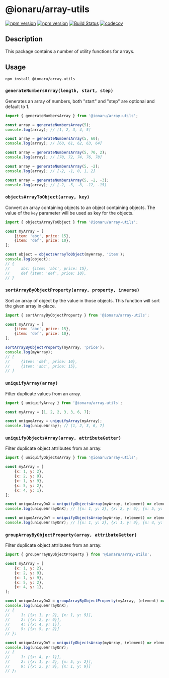 # @ionaru/array-utils

[![npm version](https://img.shields.io/npm/v/@ionaru/array-utils.svg?style=for-the-badge)](https://www.npmjs.com/package/@ionaru/array-utils)
[![npm version](https://img.shields.io/npm/v/@ionaru/array-utils/next.svg?style=for-the-badge)](https://www.npmjs.com/package/@ionaru/array-utils/v/next)
[![Build Status](https://img.shields.io/travis/Ionaru/array-utils/master.svg?style=for-the-badge)](https://travis-ci.org/Ionaru/array-utils)
[![codecov](https://img.shields.io/codecov/c/github/Ionaru/array-utils/master.svg?style=for-the-badge)](https://codecov.io/gh/Ionaru/array-utils)

## Description
This package contains a number of utility functions for arrays.

## Usage
```
npm install @ionaru/array-utils
```

### `generateNumbersArray(length, start, step)`
Generates an array of numbers, both "start" and "step" are optional and default to 1.

```js
import { generateNumbersArray } from '@ionaru/array-utils';

const array = generateNumbersArray(5);
console.log(array); // [1, 2, 3, 4, 5]

const array = generateNumbersArray(5, 60);
console.log(array); // [60, 61, 62, 63, 64]

const array = generateNumbersArray(5, 70, 2);
console.log(array); // [70, 72, 74, 76, 78]

const array = generateNumbersArray(5, -2);
console.log(array); // [-2, -1, 0, 1, 2]

const array = generateNumbersArray(5, -2, -3);
console.log(array); // [-2, -5, -8, -12, -15]
```

### `objectsArrayToObject(array, key)`
Convert an array containing objects to an object containing objects.
The value of the `key` parameter will be used as key for the objects.

```js
import { objectsArrayToObject } from '@ionaru/array-utils';

const myArray = [
    {item: 'abc', price: 15},
    {item: 'def', price: 10},
];

const object = objectsArrayToObject(myArray, 'item');
console.log(object);
// {
//     abc: {item: 'abc', price: 15},
//     def {item: 'def', price: 10},
// }
```

### `sortArrayByObjectProperty(array, property, inverse)`
Sort an array of object by the value in those objects.
This function will sort the given array in-place.

```js
import { sortArrayByObjectProperty } from '@ionaru/array-utils';

const myArray = [
    {item: 'abc', price: 15},
    {item: 'def', price: 10},
];

sortArrayByObjectProperty(myArray, 'price');
console.log(myArray);
// [
//     {item: 'def', price: 10},
//     {item: 'abc', price: 15},
// ]
```

### `uniquifyArray(array)`
Filter duplicate values from an array.

```js
import { uniquifyArray } from '@ionaru/array-utils';

const myArray = [1, 2, 2, 3, 3, 6, 7];

const uniqueArray = uniquifyArray(myArray);
console.log(uniqueArray); // [1, 2, 3, 6, 7]
```

### `uniquifyObjectsArray(array, attributeGetter)`
Filter duplicate object attributes from an array.

```js
import { uniquifyObjectsArray } from '@ionaru/array-utils';

const myArray = [
    {x: 1, y: 2}, 
    {x: 2, y: 9},
    {x: 1, y: 9},
    {x: 5, y: 2},
    {x: 4, y: 1},
];

const uniqueArrayOnX = uniquifyObjectsArray(myArray, (element) => element.x);
console.log(uniqueArrayOnX); // [{x: 1, y: 2}, {x: 2, y: 6}, {x: 5, y: 2}, {x: 4, y: 1}]

const uniqueArrayOnY = uniquifyObjectsArray(myArray, (element) => element.y);
console.log(uniqueArrayOnY); // [{x: 1, y: 2}, {x: 1, y: 9}, {x: 4, y: 1}]
```

### `groupArrayByObjectProperty(array, attributeGetter)`
Filter duplicate object attributes from an array.

```js
import { groupArrayByObjectProperty } from '@ionaru/array-utils';

const myArray = [
    {x: 1, y: 2}, 
    {x: 2, y: 9},
    {x: 1, y: 9},
    {x: 5, y: 2},
    {x: 4, y: 1},
];

const uniqueArrayOnX = groupArrayByObjectProperty(myArray, (element) => element.x);
console.log(uniqueArrayOnX);
// {
//     1: [{x: 1, y: 2}, {x: 1, y: 9}], 
//     2: [{x: 2, y: 9}], 
//     4: [{x: 4, y: 1}], 
//     5: [{x: 5, y: 2}]
// };

const uniqueArrayOnY = uniquifyObjectsArray(myArray, (element) => element.y);
console.log(uniqueArrayOnY);
// {
//     1: [{x: 4, y: 1}],
//     2: [{x: 1, y: 2}, {x: 5, y: 2}],
//     9: [{x: 2, y: 9}, {x: 1, y: 9}]
// };
```
